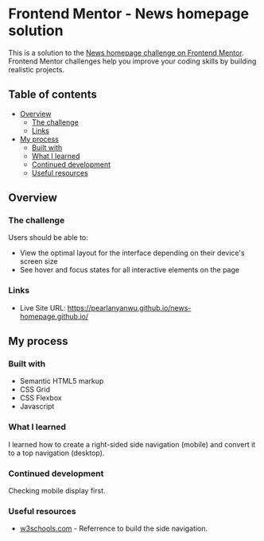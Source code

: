 # Frontend Mentor - News homepage solution

This is a solution to the [News homepage challenge on Frontend Mentor](https://www.frontendmentor.io/challenges/news-homepage-H6SWTa1MFl). Frontend Mentor challenges help you improve your coding skills by building realistic projects. 

## Table of contents

- [Overview](#overview)
  - [The challenge](#the-challenge)
  - [Links](#links)
- [My process](#my-process)
  - [Built with](#built-with)
  - [What I learned](#what-i-learned)
  - [Continued development](#continued-development)
  - [Useful resources](#useful-resources)

## Overview

### The challenge

Users should be able to:

- View the optimal layout for the interface depending on their device's screen size
- See hover and focus states for all interactive elements on the page

### Links

- Live Site URL:  https://pearlanyanwu.github.io/news-homepage.github.io/

## My process

### Built with

- Semantic HTML5 markup
- CSS Grid
- CSS Flexbox
- Javascript

### What I learned

I learned how to create a right-sided side navigation (mobile) and convert it to a top navigation (desktop).

### Continued development

Checking mobile display first.

### Useful resources

- [w3schools.com](https://www.w3schools.com/howto/tryit.asp?filename=tryhow_js_sidenav) - Referrence to build the side navigation.

